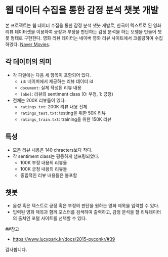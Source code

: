 # 웹 데이터 수집을 통한 감정 분석 챗봇 개발

본 프로젝트는 웹 데이터 수집을 통한 감정 분석 챗봇 개발로, 한국어 텍스트로 된 영화 리뷰 데이터셋을 이용하여 긍정과 부정을 판단하는 감정 분석을 하는 모델을 만들어 챗봇 형태로 구현한다. 영화 리뷰 데이터는 네이버 영화 리뷰 사이트에서 크롤링하여 수집하였다. [Naver Movies](http://movie.naver.com/movie/point/af/list.nhn).


## 각 데이터의 의미

- 각 파일에는 다음 세 항목이 포함되어 있다.
    - `id`: 네이버에서 제공하는 리뷰 데이터 id
    - `document`: 실제 작성된 리뷰 내용
    - `label`: 리뷰의 sentiment class (0: 부정, 1: 긍정)
- 전체는 200K 리뷰들이 있다.
    - `ratings.txt`: 200K 리뷰 내용 전체
    - `ratings_test.txt`: testing을 위한 50K 리뷰
    - `ratings_train.txt`: training을 위한 150K 리뷰


## 특성

- 모든 리뷰 내용은 140 chracters보다 작다.
- 각 sentiment class는 평등하게 샘프링되었다.
    - 100K 부정 내용의 리뷰들
    - 100K 긍정 내용의 리뷰들
    - 중립적인 리뷰 내용들은 불포함
    
    
## 챗봇

- 음성 혹은 텍스트로 긍정 혹은 부정의 판단을 원하는 영화 제목을 입력할 수 있다.
- 입력된 영화 제목과 함께 포스터를 검색하여 출력하고, 감정 분석을 할 리뷰데이터의 출처인 포털 사이트를 선택할 수 있다.

##참고
- https://www.lucypark.kr/docs/2015-pyconkr/#39

감사합니다.
